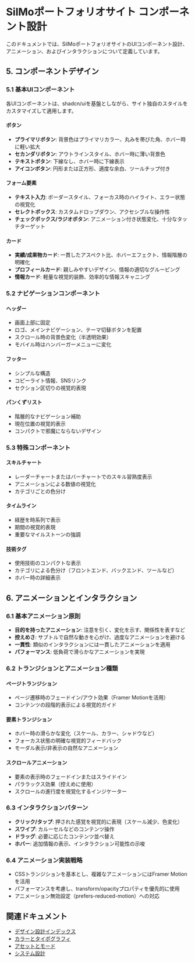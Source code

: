 # SilMoポートフォリオサイト コンポーネント設計

このドキュメントでは、SilMoポートフォリオサイトのUIコンポーネント設計、アニメーション、およびインタラクションについて定義しています。

## 5. コンポーネントデザイン

### 5.1 基本UIコンポーネント

各UIコンポーネントは、shadcn/uiを基盤としながら、サイト独自のスタイルをカスタマイズして適用します。

#### ボタン
- **プライマリボタン**: 背景色はプライマリカラー、丸みを帯びた角、ホバー時に軽い拡大
- **セカンダリボタン**: アウトラインスタイル、ホバー時に薄い背景色
- **テキストボタン**: 下線なし、ホバー時に下線表示
- **アイコンボタン**: 円形または正方形、適度な余白、ツールチップ付き

#### フォーム要素
- **テキスト入力**: ボーダースタイル、フォーカス時のハイライト、エラー状態の視覚化
- **セレクトボックス**: カスタムドロップダウン、アクセシブルな操作性
- **チェックボックス/ラジオボタン**: アニメーション付き状態変化、十分なタッチターゲット

#### カード
- **実績/成果物カード**: 一貫したアスペクト比、ホバーエフェクト、情報階層の明確化
- **プロフィールカード**: 親しみやすいデザイン、情報の適切なグルーピング
- **情報カード**: 軽量な視覚的装飾、効率的な情報スキャニング

### 5.2 ナビゲーションコンポーネント

#### ヘッダー
- 画面上部に固定
- ロゴ、メインナビゲーション、テーマ切替ボタンを配置
- スクロール時の背景色変化（半透明効果）
- モバイル時はハンバーガーメニューに変化

#### フッター
- シンプルな構造
- コピーライト情報、SNSリンク
- セクション区切りの視覚的表現

#### パンくずリスト
- 階層的なナビゲーション補助
- 現在位置の視覚的表示
- コンパクトで邪魔にならないデザイン

### 5.3 特殊コンポーネント

#### スキルチャート
- レーダーチャートまたはバーチャートでのスキル習熟度表示
- アニメーションによる数値の視覚化
- カテゴリごとの色分け

#### タイムライン
- 経歴を時系列で表示
- 期間の視覚的表現
- 重要なマイルストーンの強調

#### 技術タグ
- 使用技術のコンパクトな表示
- カテゴリによる色分け（フロントエンド、バックエンド、ツールなど）
- ホバー時の詳細表示

## 6. アニメーションとインタラクション

### 6.1 基本アニメーション原則

- **目的を持ったアニメーション**: 注意を引く、変化を示す、関係性を表すなど
- **控えめさ**: サブトルで自然な動きを心がけ、過度なアニメーションを避ける
- **一貫性**: 類似のインタラクションには一貫したアニメーションを適用
- **パフォーマンス**: 低負荷で滑らかなアニメーションを実現

### 6.2 トランジションとアニメーション種類

#### ページトランジション
- ページ遷移時のフェードイン/アウト効果（Framer Motionを活用）
- コンテンツの段階的表示による視覚的ガイド

#### 要素トランジション
- ホバー時の滑らかな変化（スケール、カラー、シャドウなど）
- フォーカス状態の明確な視覚的フィードバック
- モーダル表示/非表示の自然なアニメーション

#### スクロールアニメーション
- 要素の表示時のフェードインまたはスライドイン
- パララックス効果（控えめに使用）
- スクロールの進行度を視覚化するインジケーター

### 6.3 インタラクションパターン

- **クリック/タップ**: 押された感覚を視覚的に表現（スケール減少、色変化）
- **スワイプ**: カルーセルなどのコンテンツ操作
- **ドラッグ**: 必要に応じたコンテンツ並べ替え
- **ホバー**: 追加情報の表示、インタラクション可能性の示唆

### 6.4 アニメーション実装戦略

- CSSトランジションを基本とし、複雑なアニメーションにはFramer Motionを活用
- パフォーマンスを考慮し、transform/opacityプロパティを優先的に使用
- アニメーション無効設定（prefers-reduced-motion）への対応

## 関連ドキュメント

- [デザイン設計インデックス](./index.md)
- [カラーとタイポグラフィ](./カラーとタイポグラフィ.md)
- [アセットとモード](./アセットとモード.md)
- [システム設計](../システム設計/コンポーネント設計.md) 